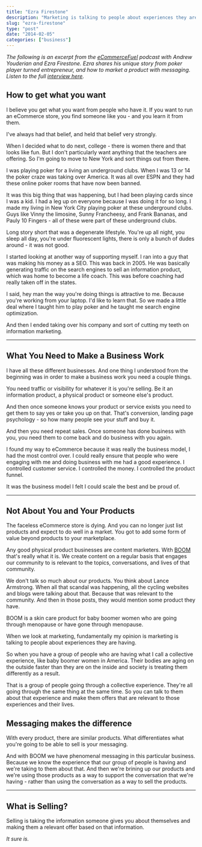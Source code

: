```yaml
---
title: "Ezra Firestone"
description: "Marketing is talking to people about experiences they are having. "
slug: "ezra-firestone"  
type: "post"
date: "2014-02-05"
categories: ["business"]
---
```


*The following is an excerpt from the [eCommerceFuel](http://www.ecommercefuel.com/) podcast with Andrew Youderian and Ezra Firestone. Ezra shares his unique story from poker player turned entrepreneur, and how to market a product with messaging. Listen to the full [interview here](http://www.ecommercefuel.com/blending-message-product-ezra-firestone/).*

## How to get what you want

I believe you get what you want from people who have it. If you want to run an eCommerce store, you find someone like you - and you learn it from them.

I've always had that belief, and held that belief very strongly. 

When I decided what to do next, college - there is women there and that looks like fun. But I don't particularly want anything that the teachers are offering. So I'm going to move to New York and sort things out from there. 

I was playing poker for a living an underground clubs. When I was 13 or 14 the poker craze was taking over America. It was all over ESPN and they had these online poker rooms that have now been banned. 

It was this big thing that was happening, but I had been playing cards since I was a kid. I had a leg up on everyone because I was doing it for so long. I made my living in New York City playing poker at these underground clubs. Guys like Vinny the limosine, Sunny Francheesy, and Frank Bananas, and Pauly 10 Fingers - all of these were part of these underground clubs. 

Long story short that was a degenerate lifestyle. You're up all night, you sleep all day, you're under fluorescent lights, there is only a bunch of dudes around -  it was not good. 

I started looking at another way of supporting myself. I ran into a guy that was making his money as a SEO. This was back in 2005. He was basically generating traffic on the search engines to sell an information product, which was home to become a life coach. This was before coaching had really taken off in the states. 

I said, hey man the way you're doing things is attractive to me. Because you're working from your laptop. I'd like to learn that. So we made a little deal where I taught him to play poker and he taught me search engine optimization. 

And then I ended taking over his company and sort of cutting my teeth on information marketing. 

* * * 

## What You Need to Make a Business Work

I have all these different businesses. And one thing I understood from the beginning was in order to make a business work you need a couple things. 

You need traffic or visibility for whatever it is you're selling. Be it an information product, a physical product or someone else's product. 

And then once someone knows your product or service exists you need to get them to say yes or take you up on that. That's conversion, landing page psychology - so how many people see your stuff and buy it. 

And then you need repeat sales. Once someone has done business with you, you need them to come back and do business with you again. 

I found my way to eCommerce because it was really the business model, I had the most control over. I could really ensure that people who were engaging with me and doing business with me had a good experience. I controlled customer service. I controlled the money. I controlled the product funnel. 

It was the business model I felt I could scale the best and be proud of. 

* * * 

## Not About You and Your Products

The faceless eCommerce store is dying. And you can no longer just list products and expect to do well in a market. You got to add some form of value beyond products to your marketplace. 

Any good physical product businesses are content marketers. With [BOOM](http://www.boombycindyjoseph.com/) that's really what it is. We create content on a regular basis that engages our community to is relevant to the topics, conversations, and lives of that community. 

We don't talk so much about our products. You think about Lance Armstrong. When all that scandal was happening, all the cycling websites and blogs were talking about that. Because that was relevant to the community. And then in those posts, they would mention some product they have. 

BOOM is a skin care product for baby boomer women who are going through menopause or have gone through menopause. 

When we look at marketing, fundamentally my opinion is marketing is talking to people about experiences they are having. 

So when you have a group of people who are having what I call a collective experience, like baby boomer women in America. Their bodies are aging on the outside faster than they are on the inside and society is treating them differently as a result. 

That is a group of people going through a collective experience. They're all going through the same thing at the same time. So you can talk to them about that experience and make them offers that are relevant to those experiences and their lives. 

## Messaging makes the difference

With every product, there are similar products. What differentiates what you're going to be able to sell is your messaging. 

And with BOOM we have phenomenal messaging in this particular business. Because we know the experience that our group of people is having and we're taking to them about that. And then we're brining up our products and we're using those products as a way to support the conversation that we're having - rather than using the conversation as a way to sell the products.

* * * 

## What is Selling? 

Selling is taking the information someone gives you about themselves and making them a relevant offer based on that information. 

*It sure is.*



 



 

 

